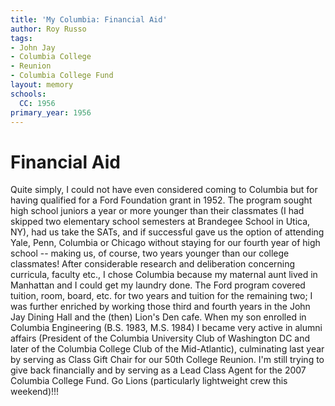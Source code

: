 ```yaml
---
title: 'My Columbia: Financial Aid'
author: Roy Russo
tags:
- John Jay
- Columbia College
- Reunion
- Columbia College Fund
layout: memory
schools:
  CC: 1956
primary_year: 1956
---
```

# Financial Aid

Quite simply, I could not have even considered coming to Columbia but for having qualified for a Ford Foundation grant in 1952.  The program sought high school juniors a year or more younger than their classmates (I had skipped two elementary school semesters at Brandegee School in Utica, NY), had us take the SATs, and if successful gave us the option of attending Yale, Penn, Columbia or Chicago without staying for our fourth year of high school -- making us, of course, two years younger than our college classmates!  After considerable research and deliberation concerning curricula, faculty etc., I chose Columbia because my maternal aunt lived in Manhattan and I could get my laundry done.  The Ford program covered tuition, room, board, etc. for two years and tuition for the remaining two; I was further enriched by working those third and fourth years in the John Jay Dining Hall and the (then) Lion's Den cafe.  When my son enrolled in Columbia Engineering (B.S. 1983, M.S. 1984) I became very active in alumni affairs (President of the Columbia University Club of Washington DC and later of the Columbia College Club of the Mid-Atlantic), culminating last year by serving as Class Gift Chair for our 50th College Reunion.  I'm still trying to give back financially and by serving as a Lead Class Agent for the 2007 Columbia College Fund.  Go Lions (particularly lightweight crew this weekend)!!!
